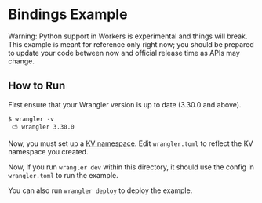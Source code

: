 # Bindings Example

Warning: Python support in Workers is experimental and things will break. This
example is meant for reference only right now; you should be prepared to update
your code between now and official release time as APIs may change.

## How to Run
First ensure that your Wrangler version is up to date (3.30.0 and above).
```
$ wrangler -v
 ⛅️ wrangler 3.30.0
```

Now, you must set up a [KV namespace](https://developers.cloudflare.com/kv/reference/kv-namespaces/). Edit `wrangler.toml` to reflect the KV namespace you created.

Now, if you run `wrangler dev` within this directory, it should use the config
in `wrangler.toml` to run the example.

You can also run `wrangler deploy` to deploy the example.